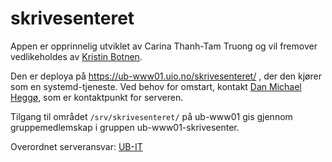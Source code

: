 # skrivesenteret

Appen er opprinnelig utviklet av Carina Thanh-Tam Truong og vil fremover vedlikeholdes av [Kristin Botnen](https://www.ub.uio.no/om/ansatte/akademisk-skrivesenter/kristbot/).

Den er deploya på https://ub-www01.uio.no/skrivesenteret/ , der den kjører som en systemd-tjeneste. Ved behov for omstart, kontakt [Dan Michael Heggø](https://www.ub.uio.no/om/ansatte/mednat/dsc/dmheggo/), som er kontaktpunkt for serveren.

Tilgang til området `/srv/skrivesenteret/` på ub-www01 gis gjennom gruppemedlemskap i gruppen ub-www01-skrivesenter.

Overordnet serveransvar: [UB-IT](https://www.uio.no/for-ansatte/drift/it-tjenester/ub/)
